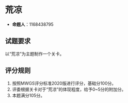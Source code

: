 # 荒凉

- **命题人**：1168438795

## 试题要求

以“荒凉”为主题制作一个关卡。

## 评分规则

1. 按照MWGS评分标准2020版进行评分，基础分100分。
2. 评委根据关卡对于“荒凉”的体现程度，给予0~5分的附加分。
3. 本题满分105分。